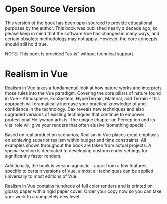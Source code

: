# Open Source Version

This version of the book has been open sourced to provide educational purposes by the author. This book was published nearly a decade ago, so please keep in mind that the software Vue has changed in many ways, and certain obsolete methodology may not apply. However, the core concepts should still hold true.

NOTE: This book is provided "as-is" without technical support.



# Realism in Vue

Realism in Vue takes a fundamental look at how nature works and interprets those rules into the Vue paradigm. Covering the core pillars of nature found in Vue – Atmosphere, EcoSystem, HyperTerrain, Material, and Terrain – this approach will dramatically increase your practical knowledge of and confidence in the technology. Dax reveals new techniques and also upgraded versions of existing techniques that continue to empower professional Hollywood artists. The unique chapter on Perception and its vital role will give your renders that often elusive ‘something special’.

Based on real production scenarios, Realism in Vue places great emphasis on achieving superior realism within budget and time constraints. All examples shown throughout the book are taken from actual projects. A special section is dedicated to developing custom render settings for significantly faster renders.

Additionally, the book is version agnostic – apart from a few features specific to certain versions of Vue, almost all techniques can be applied universally to most editions of Vue.

Realism in Vue contains hundreds of full color renders and is printed on glossy paper with a rigid paper cover. Order your copy now so you can take your work to a completely new level.
